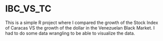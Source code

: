 # IBC_VS_TC

This is a simple R project where I compared the growth of the Stock Index of Caracas VS the growth of the dollar in the Venezuelan Black Market.
I had to do some data wrangling to be able to visualize the data.
